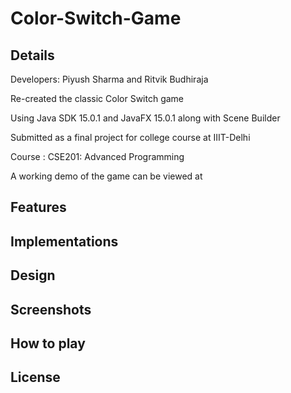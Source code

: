 # Color-Switch-Game
## Details

Developers: Piyush Sharma and Ritvik Budhiraja

Re-created the classic Color Switch game 

Using Java SDK 15.0.1 and JavaFX 15.0.1 along with Scene Builder

Submitted as a final project for college course at IIIT-Delhi  

Course : CSE201: Advanced Programming 

A working demo of the game can be viewed at <TBA>

## Features

<TBA>

## Implementations

<TBA>

## Design

<TBA>

## Screenshots

<TBA>

## How to play

<TBA>

## License

<TBA>
